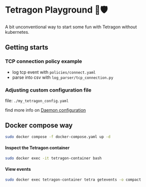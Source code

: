 # Tetragon Playground 🐝🛡️
A bit unconventional way to start some fun with Tetragon without kubernetes.

## Getting starts

### TCP connection policy example
- log tcp event with `policies/connect.yaml`
- parse into csv with `log_parser/tcp_connection.py`

### Adjusting custom configuration file
file: `./my_tetragon_config.yaml`

find more info on [Daemon configuration](https://tetragon.io/docs/reference/daemon-configuration/)

## Docker compose way
```bash 
sudo docker compose -f docker-compose.yaml up -d
```

#### Inspect the Tetragon container
```bash
sudo docker exec -it tetragon-container bash
```

#### View events
```bash
sudo docker exec tetragon-container tetra getevents -o compact
```